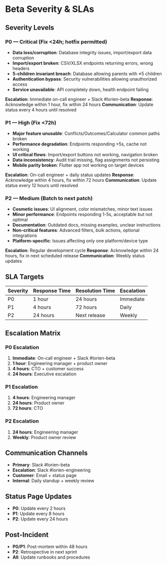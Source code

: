 # Beta Severity & SLAs

## Severity Levels

### P0 — Critical (Fix <24h; hotfix permitted)
- **Data loss/corruption**: Database integrity issues, import/export data corruption
- **Import/export broken**: CSV/XLSX endpoints returning errors, wrong headers
- **5-children invariant breach**: Database allowing parents with ≠5 children
- **Authentication bypass**: Security vulnerabilities allowing unauthorized access
- **Service unavailable**: API completely down, health endpoint failing

**Escalation**: Immediate on-call engineer + Slack #lorien-beta
**Response**: Acknowledge within 1 hour, fix within 24 hours
**Communication**: Update status every 4 hours until resolved

### P1 — High (Fix <72h)
- **Major feature unusable**: Conflicts/Outcomes/Calculator common paths broken
- **Performance degradation**: Endpoints responding >5s, cache not working
- **UI critical flows**: Import/export buttons not working, navigation broken
- **Data inconsistency**: Audit trail missing, flag assignments not persisting
- **Mobile parity broken**: Flutter app not working on target devices

**Escalation**: On-call engineer + daily status updates
**Response**: Acknowledge within 4 hours, fix within 72 hours
**Communication**: Update status every 12 hours until resolved

### P2 — Medium (Batch to next patch)
- **Cosmetic issues**: UI alignment, color mismatches, minor text issues
- **Minor performance**: Endpoints responding 1-5s, acceptable but not optimal
- **Documentation**: Outdated docs, missing examples, unclear instructions
- **Non-critical features**: Advanced filters, bulk actions, optional integrations
- **Platform-specific**: Issues affecting only one platform/device type

**Escalation**: Regular development cycle
**Response**: Acknowledge within 24 hours, fix in next scheduled release
**Communication**: Weekly status updates

## SLA Targets

| Severity | Response Time | Resolution Time | Escalation |
|----------|---------------|-----------------|------------|
| P0       | 1 hour       | 24 hours        | Immediate  |
| P1       | 4 hours      | 72 hours        | Daily      |
| P2       | 24 hours     | Next release     | Weekly     |

## Escalation Matrix

### P0 Escalation
1. **Immediate**: On-call engineer + Slack #lorien-beta
2. **1 hour**: Engineering manager + product owner
3. **4 hours**: CTO + customer success
4. **24 hours**: Executive escalation

### P1 Escalation
1. **4 hours**: Engineering manager
2. **24 hours**: Product owner
3. **72 hours**: CTO

### P2 Escalation
1. **24 hours**: Engineering manager
2. **Weekly**: Product owner review

## Communication Channels

- **Primary**: Slack #lorien-beta
- **Escalation**: Slack #lorien-engineering
- **Customer**: Email + status page
- **Internal**: Daily standup + weekly review

## Status Page Updates

- **P0**: Update every 2 hours
- **P1**: Update every 8 hours
- **P2**: Update every 24 hours

## Post-Incident

- **P0/P1**: Post-mortem within 48 hours
- **P2**: Retrospective in next sprint
- **All**: Update runbooks and procedures
